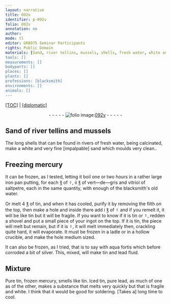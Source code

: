 ```yaml
---
layout: narrative
title: 092v
identifier: p-092v
folio: 092v
annotation: no
author:
mode: tl
editor: GR8975 Seminar Participants
rights: Public Domain
materials: [Sand, river tellins, mussels, shells, fresh water, white and very fine impalpable sand, mercury, iron, vert-de-gris, vitriol, saltpetre, blacksmith's old water., tin, filth, aqua fortis, silver, lead, Pure tin, frozen mercury,, Iced tin, pure lead]
tools: []
measurements: []
bodyparts: []
places: []
plants: []
professions: [blacksmith]
environments: []
animals: []
---
```


<p><a href="{{ site.baseurl }}/translation/">[TOC]</a> | <a href="{{ site.baseurl }}/texts/p-092v_tc/" target="_blank">[diplomatic]</a></p><div class="folio" align="center">- - - - - <a href="http://gallica.bnf.fr/ark:/12148/btv1b10500001g/f190.image" target="_blank"><img src="https://cu-mkp.github.io/2017-workshop-edition/assets/photo-icon.png" alt="folio image: " style="display:inline-block; margin-bottom:-3px;"/>092v</a> - - - - - </div>  
  

## <span class="m">Sand</span> of <span class="m">river tellins</span> and <span class="m">mussels</span>

 
 The long <span class="m">shells</span> that can be found in rivers of <span class="m">fresh water</span>, being calcinated, make a <span class="m">white and very fine [impalpable] sand</span> which moulds very clean..
 
 
  

## Freezing <span class="m">mercury</span>

 
It can be frozen, as I tested, letting it boil one or two hours in a rather large <span class="m">iron</span> pan putting, for each ℥ of ☿, ii ℥ of <span class="m">vert—de—gris</span> and <span class="m">vitriol</span> of <span class="m">saltpetre</span>, each in the same quantity, with enough of the <span class="m"><span class="pro">blacksmith</span>'s old water.</span>
 
Or melt 4 ℥ of <span class="m">tin</span>, and when it has cooled, purify it by removing the <span class="m">filth</span> on the top, then make a hole and inside there add i ℥ of ☿ and if you remelt it, it will be like tin but it will be fragile. If you want to know if it is <span class="m">tin</span> or ☿, redden a shovel and put a small piece of your ingot on the top. If it is <span class="m">tin</span>, the piece will melt but remain, but if it is ☿, it will melt immediately then, crackling quite hard, it will evaporate. It must be frozen in a ladle or in a hollow crucible, and make the hole medium sized.
 
It can also be frozen, as I tried, that is to say with <span class="m">aqua fortis</span> which before corroded a bit of <span class="m">silver</span>. This, mixed, will make <span class="m">tin</span> and <span class="m">lead</span> fluid.
 
 
  

## Mixture

 
<span class="m">Pure tin</span>, <span class="m">frozen mercury,</span> smells like tin. <span class="m">Iced tin</span>, <span class="m">pure lead</span>, as much of one as of the other, makes a substance that melts very quickly but that is fragile and white. I think that it would be good for soldering. [Takes a] long time to cool.
 
